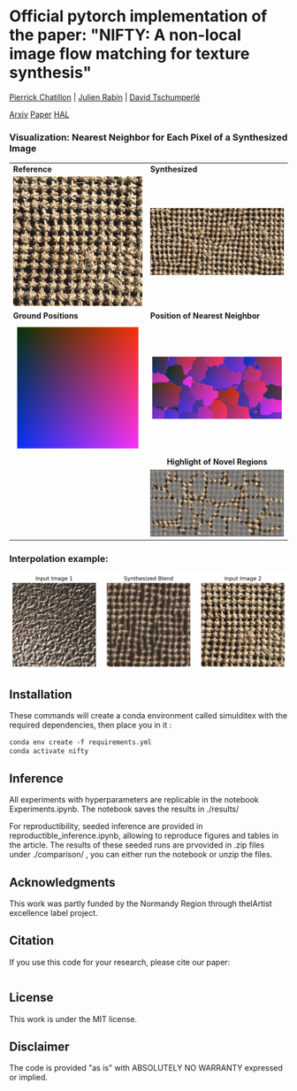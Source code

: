 # Official pytorch implementation of the paper: "NIFTY: A non-local image flow matching for texture synthesis"
[Pierrick Chatillon](https://scholar.google.com/citations?user=8MgK55oAAAAJ&hl=en) | [Julien Rabin](https://sites.google.com/site/rabinjulien/) | [David Tschumperlé](https://tschumperle.users.greyc.fr/)


[Arxiv]() [Paper]() [HAL]()


### Visualization: Nearest Neighbor for Each Pixel of a Synthesized Image

<table>
  <tr>
    <td><strong>Reference</strong></td>
    <td><strong>Synthesized</strong></td>
  </tr>
  <tr>
    <td><img src="images/fig_ref.png" width="400"/></td>
    <td><img src="images/fig_synth.png" width="400"/></td>
  </tr>
  <tr>
    <td><strong>Ground Positions</strong></td>
    <td><strong>Position of Nearest Neighbor</strong></td>
  </tr>
  <tr>
    <td><img src="images/fig_gt_warp.png" width="400"/></td>
    <td><img src="images/fig_warp.png" width="400"/></td>
  </tr>
  <tr>
    <td></td>
    <td align="center"><strong>Highlight of Novel Regions</strong></td>
  </tr>
  <tr>
    <td></td>
    <td><img src="images/fig_novelty.png" width="400"/></td>
  </tr>
</table>


### Interpolation example:
![](images/pixel_blending.png)










## Installation

These commands will create a conda environment called simulditex with the required dependencies, then place you in it :
```
conda env create -f requirements.yml
conda activate nifty
```


## Inference

All experiments with hyperparameters are replicable in the notebook Experiments.ipynb.
The notebook saves the results in ./results/

For reproductibility, seeded inference are provided in reproductible_inference.ipynb, allowing to reproduce figures and tables in the article.
The results of these seeded runs are prvovided in .zip files under ./comparison/ , you can either run the notebook or unzip the files.

## Acknowledgments
This  work  was  partly  funded  by  the  Normandy  Region  through  theIArtist excellence label project.

## Citation
If you use this code for your research, please cite our paper:

```

```

## License
This work is under the MIT license.

## Disclaimer
The code is provided "as is" with ABSOLUTELY NO WARRANTY expressed or implied.